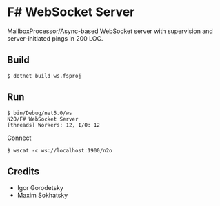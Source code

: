 F# WebSocket Server
===================

MailboxProcessor/Async-based WebSocket server with supervision and server-initiated pings in 200 LOC.

Build
-----

```
$ dotnet build ws.fsproj
```

Run
---

```
$ bin/Debug/net5.0/ws
N2O/F# WebSocket Server
[threads] Workers: 12, I/O: 12
```

Connect

```
$ wscat -c ws://localhost:1900/n2o
```

Credits
-------

* Igor Gorodetsky
* Maxim Sokhatsky
